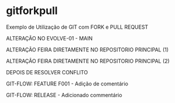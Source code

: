 # gitforkpull
Exemplo de Utilização de GIT com FORK e PULL REQUEST

ALTERAÇÃO NO EVOLVE-01 - MAIN

ALTERAÇÃO FEIRA DIRETAMENTE NO REPOSITORIO PRINCIPAL (1)

ALTERAÇÃO FEIRA DIRETAMENTE NO REPOSITORIO PRINCIPAL (2)

DEPOIS DE RESOLVER CONFLITO

GIT-FLOW: FEATURE F001 - Adição de comentário

GIT-FLOW: RELEASE - Adicionado commentário


